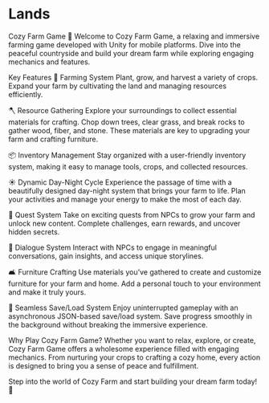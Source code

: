 # Lands
Cozy Farm Game 🌾
Welcome to Cozy Farm Game, a relaxing and immersive farming game developed with Unity for mobile platforms. Dive into the peaceful countryside and build your dream farm while exploring engaging mechanics and features.

Key Features
🌱 Farming System
Plant, grow, and harvest a variety of crops. Expand your farm by cultivating the land and managing resources efficiently.

🪓 Resource Gathering
Explore your surroundings to collect essential materials for crafting. Chop down trees, clear grass, and break rocks to gather wood, fiber, and stone. These materials are key to upgrading your farm and crafting furniture.

📦 Inventory Management
Stay organized with a user-friendly inventory system, making it easy to manage tools, crops, and collected resources.

☀️ Dynamic Day-Night Cycle
Experience the passage of time with a beautifully designed day-night system that brings your farm to life. Plan your activities and manage your energy to make the most of each day.

🎯 Quest System
Take on exciting quests from NPCs to grow your farm and unlock new content. Complete challenges, earn rewards, and uncover hidden secrets.

💬 Dialogue System
Interact with NPCs to engage in meaningful conversations, gain insights, and access unique storylines.

🛋️ Furniture Crafting
Use materials you’ve gathered to create and customize furniture for your farm and home. Add a personal touch to your environment and make it truly yours.

💾 Seamless Save/Load System
Enjoy uninterrupted gameplay with an asynchronous JSON-based save/load system. Save progress smoothly in the background without breaking the immersive experience.

Why Play Cozy Farm Game?
Whether you want to relax, explore, or create, Cozy Farm Game offers a wholesome experience filled with engaging mechanics. From nurturing your crops to crafting a cozy home, every action is designed to bring you a sense of peace and fulfillment.

Step into the world of Cozy Farm and start building your dream farm today! 🌾
